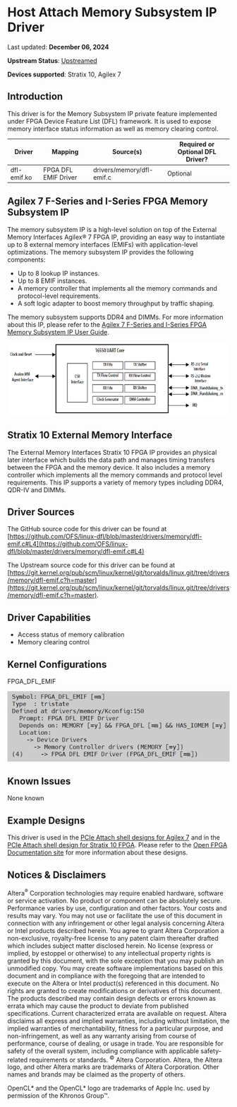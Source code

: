 # **Host Attach Memory Subsystem IP Driver**

Last updated: **December 06, 2024** 

**Upstream Status**: [Upstreamed](https://git.kernel.org/pub/scm/linux/kernel/git/torvalds/linux.git/tree/drivers/memory/dfl-emif.c?h=master)

**Devices supported**: Stratix 10, Agilex 7

## **Introduction**

This driver is for the Memory Subsystem IP private feature implemented under FPGA Device Feature List (DFL) framework. It is used to expose memory interface status information as well as memory clearing control.

|Driver|Mapping|Source(s)|Required or Optional DFL Driver?|
|---|---|---|---|
|dfl-emif.ko|FPGA DFL EMIF Driver|drivers/memory/dfl-emif.c|Optional|


## **Agilex 7 F-Series and I-Series FPGA Memory Subsystem IP**

The memory subsystem IP is a high-level solution on top of the External Memory Interfaces Agilex® 7 FPGA IP, providing an easy way to instantiate up to 8 external memory interfaces (EMIFs) with application-level optimizations. 
The memory subsystem IP provides the following components:

* Up to 8 lookup IP instances.
* Up to 8 EMIF instances.
* A memory controller that implements all the memory commands and protocol-level requirements.
* A soft logic adapter to boost memory throughput by traffic shaping.

The memory subsystem supports DDR4 and DIMMs. For more information about this IP, please refer to the [Agilex 7 F-Series and I-Series FPGA Memory Subsystem IP User Guide](https://www.intel.com/content/www/us/en/docs/programmable/789389).

![](./images/agx7_mem_ss.png)

## **Stratix 10 External Memory Interface**

The External Memory Interfaces Stratix 10 FPGA IP provides an physical later interface which builds the data path and manages timing transfers between the FPGA and the memory device.  It also includes a memory controller which implements all the memory commands and protocol level requirements.  This IP supports a variety of memory types including DDR4, QDR-IV and DIMMs.

## **Driver Sources**

The GitHub source code for this driver can be found at [https://github.com/OFS/linux-dfl/blob/master/drivers/memory/dfl-emif.c#L4](https://github.com/OFS/linux-dfl/blob/master/drivers/memory/dfl-emif.c#L4)

The Upstream source code for this driver can be found at [https://git.kernel.org/pub/scm/linux/kernel/git/torvalds/linux.git/tree/drivers/memory/dfl-emif.c?h=master](https://git.kernel.org/pub/scm/linux/kernel/git/torvalds/linux.git/tree/drivers/memory/dfl-emif.c?h=master).

## **Driver Capabilities**

* Access status of memory calibration
* Memory clearing control

## **Kernel Configurations**
 
FPGA_DFL_EMIF

![](./images/dfl_emif_menuconfig.PNG)

## **Known Issues**

None known

## **Example Designs**

This driver is used in the [PCIe Attach shell designs for Agilex 7](https://github.com/OFS/ofs-agx7-pcie-attach) and in the [PCIe Attach shell design for Stratix 10 FPGA](https://github.com/OFS/ofs-d5005).  Please refer to the [Open FPGA Documentation site](https://ofs.github.io/) for more information about these designs.

## Notices & Disclaimers

Altera<sup>&reg;</sup> Corporation technologies may require enabled hardware, software or service activation.
No product or component can be absolutely secure. 
Performance varies by use, configuration and other factors.
Your costs and results may vary. 
You may not use or facilitate the use of this document in connection with any infringement or other legal analysis concerning Altera or Intel products described herein. You agree to grant Altera Corporation a non-exclusive, royalty-free license to any patent claim thereafter drafted which includes subject matter disclosed herein.
No license (express or implied, by estoppel or otherwise) to any intellectual property rights is granted by this document, with the sole exception that you may publish an unmodified copy. You may create software implementations based on this document and in compliance with the foregoing that are intended to execute on the Altera or Intel product(s) referenced in this document. No rights are granted to create modifications or derivatives of this document.
The products described may contain design defects or errors known as errata which may cause the product to deviate from published specifications.  Current characterized errata are available on request.
Altera disclaims all express and implied warranties, including without limitation, the implied warranties of merchantability, fitness for a particular purpose, and non-infringement, as well as any warranty arising from course of performance, course of dealing, or usage in trade.
You are responsible for safety of the overall system, including compliance with applicable safety-related requirements or standards. 
<sup>&copy;</sup> Altera Corporation.  Altera, the Altera logo, and other Altera marks are trademarks of Altera Corporation.  Other names and brands may be claimed as the property of others. 

OpenCL* and the OpenCL* logo are trademarks of Apple Inc. used by permission of the Khronos Group™. 